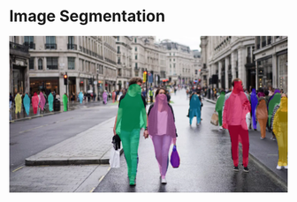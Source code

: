 # Image Segmentation

![alt text](https://github.com/buropas/Image_Segmentation/blob/main/out_segm.png?raw=true)

